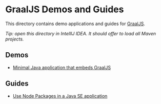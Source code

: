 # GraalJS Demos and Guides

This directory contains demo applications and guides for [GraalJS](https://www.graalvm.org/javascript/).

*Tip: open this directory in IntellIJ IDEA. It should offer to load all Maven projects.*

## Demos

- [Minimal Java application that embeds GraalJS](graaljs-starter/README.md)

## Guides

- [Use Node Packages in a Java SE application](graaljs-maven-webpack-guide/README.md)
